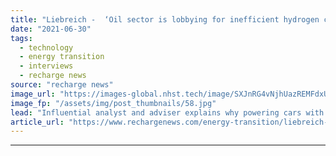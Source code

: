 ```yaml
---
title: "Liebreich -  ‘Oil sector is lobbying for inefficient hydrogen cars because it wants to delay electrification’"
date: "2021-06-30"
tags: 
  - technology
  - energy transition
  - interviews
  - recharge news
source: "recharge news"
image_url: "https://images-global.nhst.tech/image/SXJnRG4vNjhUazREMFdxUUsxdUV3T25PNFpKUHc2TWNZMmpuYzdXYjdRcz0=/nhst/binary/ae00eb82ad00bc01b35af7fa7d76283b"
image_fp: "/assets/img/post_thumbnails/58.jpg"
lead: "Influential analyst and adviser explains why powering cars with H2 is a terrible idea, no matter what the hydrocarbons industry says"
article_url: "https://www.rechargenews.com/energy-transition/liebreich-oil-sector-is-lobbying-for-inefficient-hydrogen-cars-because-it-wants-to-delay-electrification-/2-1-1033226"
---
```


---
